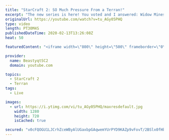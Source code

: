 ```yaml
---
title: "StarCraft 2: SO Much Pressure From a Terran!"
excerpt: "The new series is here! You voted and I answered: Widow Mines & Ravens to Grandmaster has arrived!  #WidowMineRaven #Beastyqt #StarCraft2 #SC2  Feel free to let me know if you have any suggestions for future videos. I hope you guys enjoy this one!  Check out my stream on Twitch if you enjoy my YouTube"
originalUrl: https://youtube.com/watch?v=tu_AGy05PHQ
type: video
length: PT30M4S
publishedDateTime: 2020-02-13T13:26:08Z
heat: 50

featuredContent: "<iframe width=\"800\" height=\"500\" frameborder=\"0\" src=\"https://www.youtube.com/embed/tu_AGy05PHQ\" allow=\"accelerometer; autoplay; encrypted-media; gyroscope; picture-in-picture\" allowfullscreen></iframe>"

provider:
  name: BeastyqtSC2
  domain: youtube.com

topics:
  - StarCraft 2
  - Terran
tags:
  - Live

images:
  - url: https://i.ytimg.com/vi/tu_AGy05PHQ/maxresdefault.jpg
    width: 1280
    height: 720
    isCached: true

secured: "v0cFQOGU1LJCrhZceWByAlUGaxbpGAqwemYUrPYD9KAZp9vFovT/2BSlx0fHb40Lhk672mnSeXAUtiVwLrd3I77syF5x+GkEpqAARyf0ZnFt32v8LETtN1kL/ElIdJaxa3OJcZnmAp4CA3bprhH9WMp6THGjlqu9NGUOihMUkbFCdfRowMOsnMoD8j5h0tct7Z+1QhDpgJETy3eLZosoAduArwlJ2fWxdDhrZvEy1nen23SuxaH/h8FKsG4M3ZggK7qrClQXLD5km+JnyzG5YgWhqemhxYMFk/x68zmfnhMt04AqD8is29LxqH8Tpi4HkBTpqt2ngvZApbnMg/kyKfd2Ros3vv4k8lLH1ePbDeZUnapVKsOk0SQ4Lv/5X+Xwpn89q2xX3I/4rwQrjOPYkVfojppjZV3iJQcwUFmZwtM=;w1NK/8x0UscZEbh7QtbYAA=="
---
```


